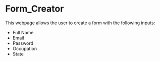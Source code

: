 # Form_Creator
This webpage allows the user to create a form with the following inputs:

* Full Name
* Email
* Password
* Occupation
* State